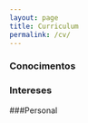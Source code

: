 ```yaml
---
layout: page
title: Curriculum
permalink: /cv/
---
```


### Conocimentos


### Intereses


###Personal
